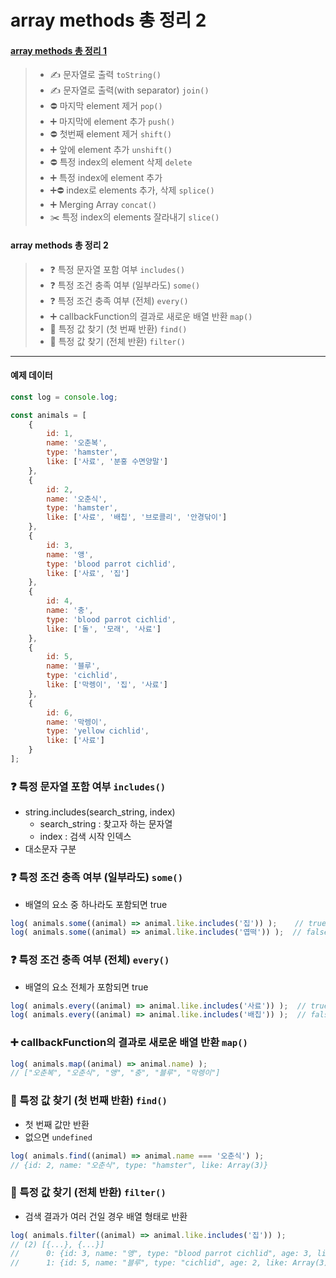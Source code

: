 # array methods 총 정리 2
#### [array methods 총 정리 1]([20201216]_array_methods.md)
>- ✍️ 문자열로 출력 `toString()`
>- ✍️ 문자열로 출력(with separator) `join()`
>- ⛔️ 마지막 element 제거 `pop()`
>- ➕ 마지막에 element 추가 `push()`
>- ⛔️ 첫번째 element 제거 `shift()`
>- ➕ 앞에 element 추가 `unshift()`
>- ⛔️ 특정 index의 element 삭제 `delete`
>- ➕ 특정 index에 element 추가
>- ➕⛔ index로 elements 추가, 삭제 `splice()`
>- ➕ Merging Array `concat()`
>- ✂️ 특정 index의 elements 잘라내기 `slice()`
    
#### array methods 총 정리 2
>- ❓ 특정 문자열 포함 여부 `includes()`
>- ❓ 특정 조건 충족 여부 (일부라도) `some()`
>- ❓ 특정 조건 충족 여부 (전체) `every()`
>- ➕ callbackFunction의 결과로 새로운 배열 반환 `map()`
>- 🔎 특정 값 찾기 (첫 번째 반환) `find()`
>- 🔎 특정 값 찾기 (전체 반환) `filter()`

---

#### 예제 데이터
```javascript
const log = console.log;

const animals = [
    {
    	id: 1,
    	name: '오춘복',
    	type: 'hamster',
    	like: ['사료', '분홍 수면양말']
    },
    {
    	id: 2,
    	name: '오춘식',
    	type: 'hamster',
    	like: ['사료', '배칩', '브로콜리', '안경닦이']
    },
    {
    	id: 3,
    	name: '앵',
    	type: 'blood parrot cichlid',
    	like: ['사료', '집']
    },
    {
    	id: 4,
    	name: '충',
    	type: 'blood parrot cichlid',
    	like: ['돌', '모래', '사료']
    },
    {
    	id: 5,
    	name: '블루',
    	type: 'cichlid',
    	like: ['막렝이', '집', '사료']
    },
    {
    	id: 6,
    	name: '막렝이',
    	type: 'yellow cichlid',
    	like: ['사료']
    }
];
```

### ❓ 특정 문자열 포함 여부 `includes()`
- string.includes(search_string, index)
    - search_string : 찾고자 하는 문자열
    - index : 검색 시작 인덱스
- 대소문자 구분

### ❓ 특정 조건 충족 여부 (일부라도) `some()`
- 배열의 요소 중 하나라도 포함되면 true
```javascript
log( animals.some((animal) => animal.like.includes('집')) );    // true
log( animals.some((animal) => animal.like.includes('엽떡')) );  // false
```

### ❓ 특정 조건 충족 여부 (전체) `every()`
- 배열의 요소 전체가 포함되면 true
```javascript
log( animals.every((animal) => animal.like.includes('사료')) );  // true
log( animals.every((animal) => animal.like.includes('배칩')) );  // false
```

### ➕ callbackFunction의 결과로 새로운 배열 반환 `map()`
```javascript
log( animals.map((animal) => animal.name) );
// ["오춘복", "오춘식", "앵", "충", "블루", "막렝이"]
```

### 🔎 특정 값 찾기 (첫 번째 반환) `find()`
- 첫 번째 값만 반환
- 없으면 `undefined`
```javascript
log( animals.find((animal) => animal.name === '오춘식') );  
// {id: 2, name: "오춘식", type: "hamster", like: Array(3)}
```

### 🔎 특정 값 찾기 (전체 반환) `filter()`
- 검색 결과가 여러 건일 경우 배열 형태로 반환
```javascript
log( animals.filter((animal) => animal.like.includes('집')) );
// (2) [{...}, {...}]
//      0: {id: 3, name: "앵", type: "blood parrot cichlid", age: 3, like: Array(2)}
//      1: {id: 5, name: "블루", type: "cichlid", age: 2, like: Array(3)}
```

